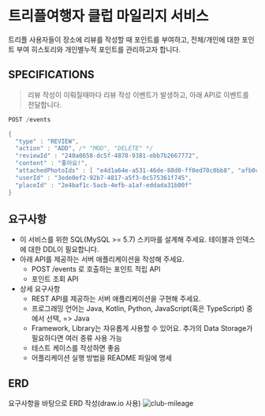 # 트리플여행자 클럽 마일리지 서비스

트리플 사용자들이 장소에 리뷰를 작성할 때 포인트를 부여하고, 전체/개인에 대한 포인트 부여 히스토리와 개인별누적 포인트를 관리하고자 합니다.

## SPECIFICATIONS 

> 리뷰 작성이 이뤄질때마다 리뷰 작성 이벤트가 발생하고, 아래 API로 이벤트를 전달합니다.

```java
POST /events

{
  "type" : "REVIEW",
  "action" : "ADD", /* "MOD", "DELETE" */
  "reviewId" : "240a0658-dc5f-4878-9381-ebb7b2667772",
  "content" : "좋아요!",
  "attachedPhotoIds" : [ "e4d1a64e-a531-46de-88d0-ff0ed70c0bb8", "afb0cef2-851d-4a50-bb07-9cc15cbdc332" ],
  "userId" : "3ede0ef2-92b7-4817-a5f3-0c575361f745",
  "placeId" : "2e4baf1c-5acb-4efb-a1af-eddada31b00f"
}
```
## 요구사항 
- 이 서비스를 위한 SQL(MySQL >= 5.7) 스키마를 설계해 주세요. 테이블과 인덱스에 대한 DDL이 필요합니다.
- 아래 API를 제공하는 서버 애플리케이션을 작성해 주세요.
  - POST /events 로 호출하는 포인트 적립 API  
  - 포인트 조회 API
- 상세 요구사항
  - REST API를 제공하는 서버 애플리케이션을 구현해 주세요.
  - 프로그래밍 언어는 Java, Kotlin, Python, JavaScript(혹은 TypeScript) 중에서 선택, => Java
  - Framework, Library는 자유롭게 사용할 수 있어요. 추가의 Data Storage가 필요하다면 여러 종류 사용 가능
  - 테스트 케이스를 작성하면 좋음
  - 어플리케이션 실행 방법을 README 파일에 명세

## ERD 

요구사항을 바탕으로 ERD 작성(draw.io 사용)
![club-mileage](https://user-images.githubusercontent.com/30383018/208692388-a82622b7-b7fa-404b-8098-883f02ff2e4c.JPG)


